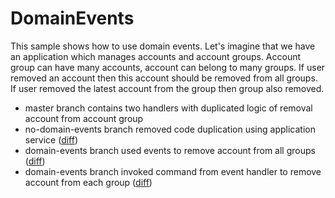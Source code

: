 # DomainEvents

This sample shows how to use domain events. Let's imagine that we have an application which manages accounts and account groups. Account group can have many accounts, account can belong to many groups. If user removed an account then this account should be removed from all groups. If user removed the latest account from the group then group also removed.
- master branch contains two handlers with duplicated logic of removal account from account group
- no-domain-events branch removed code duplication using application service ([diff](https://github.com/denis-tsv/DomainEvents/pull/1/files))
- domain-events branch used events to remove account from all groups ([diff](https://github.com/denis-tsv/DomainEvents/pull/2/files))
- domain-events branch invoked command from event handler to remove account from each group ([diff](https://github.com/denis-tsv/DomainEvents/pull/3/files))